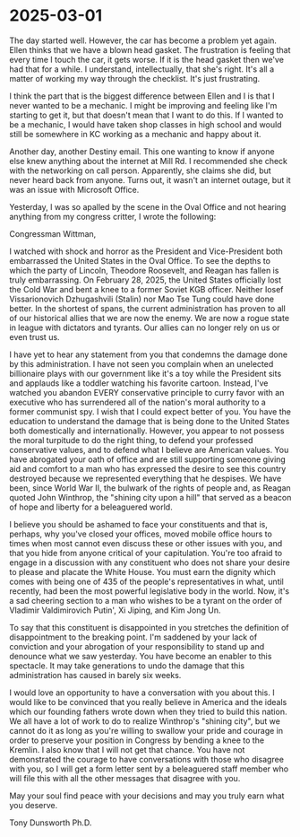 # 2025-03-01

The day started well. However, the car has become a problem yet again. Ellen thinks that we have a blown head gasket. The frustration is feeling that every time I touch the car, it gets worse. If it is the head gasket then we've had that for a while. I understand, intellectually, that she's right. It's all a matter of working my way through the checklist. It's just frustrating.

I think the part that is the biggest difference between Ellen and I is that I never wanted to be a mechanic. I might be improving and feeling like I'm starting to get it, but that doesn't mean that I want to do this. If I wanted to be a mechanic, I would have taken shop classes in high school and would still be somewhere in KC working as a mechanic and happy about it.

Another day, another Destiny email. This one wanting to know if anyone else knew anything about the internet at Mill Rd. I recommended she check with the networking on call person. Apparently, she claims she did, but never heard back from anyone. Turns out, it wasn't an internet outage, but it was an issue with Microsoft Office.

Yesterday, I was so apalled by the scene in the Oval Office and not hearing anything from my congress critter, I wrote the following:

Congressman Wittman,

I watched with shock and horror as the President and Vice-President both embarrassed the United States in the Oval Office. To see the depths to which the party of Lincoln, Theodore Roosevelt, and Reagan has fallen is truly embarrassing. On February 28, 2025, the United States officially lost the Cold War and bent a knee to a former Soviet KGB officer. Neither Iosef Vissarionovich Dzhugashvili (Stalin) nor Mao Tse Tung could have done better. In the shortest of spans, the current administration has proven to all of our historical allies that we are now the enemy. We are now a rogue state in league with dictators and tyrants. Our allies can no longer rely on us or even trust us.

I have yet to hear any statement from you that condemns the damage done by this administration. I have not seen you complain when an unelected billionaire plays with our government like it's a toy while the President sits and applauds like a toddler watching his favorite cartoon. Instead, I've watched you abandon EVERY conservative principle to curry favor with an executive who has surrendered all of the nation's moral authority to a former communist spy. I wish that I could expect better of you. You have the education to understand the damage that is being done to the United States both domestically and internationally. However, you appear to not possess the  moral turpitude to do the right thing, to defend your professed conservative values, and to defend what I believe are American values. You have abrogated your oath of office and are still supporting someone giving aid and comfort to a man who has expressed the desire to see this country destroyed because we represented everything that he despises. We have been, since World War II, the bulwark of the rights of people and, as Reagan quoted John Winthrop, the "shining city upon a hill" that served as a beacon of hope and liberty for a beleaguered world.

I believe you should be ashamed to face your constituents and that is, perhaps, why you've closed your offices, moved mobile office hours to times when most cannot even discuss these or other issues with you, and that you hide from anyone critical of your capitulation. You're too afraid to engage in a discussion with any constituent who does not share your desire to please and placate the White House. You must earn the dignity which comes with being one of 435 of the people's representatives in what, until recently, had been the most powerful legislative body in the world. Now, it's a sad cheering section to a man who wishes to be a tyrant on the order of Vladimir Valdimirovich Putin', Xi Jiping, and Kim Jong Un.

To say that this constituent is disappointed in you stretches the definition of disappointment to the breaking point. I'm saddened by your lack of conviction and your abrogation of your responsibility to stand up and denounce what we saw yesterday. You have become an enabler to this spectacle. It may take generations to undo the damage that this administration has caused in barely six weeks.

I would love an opportunity to have a conversation with you about this. I would like to be convinced that you really believe in America and the ideals which our founding fathers wrote down when they tried to build this nation. We all have a lot of work to do to realize Winthrop's "shining city", but we cannot do it as long as you're willing to swallow your pride and courage in order to preserve your position in Congress by bending a knee to the Kremlin. I also know that I will not get that chance. You have not demonstrated the courage to have conversations with those who disagree with you, so I will get a form letter sent by a beleaguered staff member who will file this with all the other messages that disagree with you.

May your soul find peace with your decisions and may you truly earn what you deserve.

Tony Dunsworth Ph.D.
